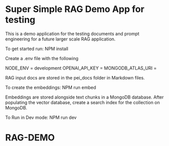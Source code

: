 # Super Simple RAG Demo App for testing

This is a demo application for the testing documents and prompt engineering for a future larger scale RAG application.

To get started run:
NPM install

Create a .env file with the following 

NODE_ENV = development
OPENAI_API_KEY = <Add your own Open AI key>
MONGODB_ATLAS_URI = <MongoDB Connection String>

RAG input docs are stored in the pei_docs folder in Markdown files.

To create the embeddings:
NPM run embed

Embeddings are stored alongside text chunks in a MongoDB database. 
After populating the vector database, create a search index for the collection on MongoDB.

To Run in Dev mode:
NPM run dev



# RAG-DEMO
